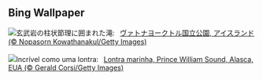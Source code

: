 ## Bing Wallpaper
![](https://www.bing.com/th?id=OHR.SkaftafellWaterfall_JA-JP1502759780_UHD.jpg&w=1000)玄武岩の柱状節理に囲まれた滝:&nbsp;&ensp;[ヴァトナヨークトル国立公園, アイスランド (© Nopasorn Kowathanakul/Getty Images)](https://www.bing.com/th?id=OHR.SkaftafellWaterfall_JA-JP1502759780_UHD.jpg)
<br><br/>
![](https://www.bing.com/th?id=OHR.IcebergOtter_PT-BR0553443956_UHD.jpg&w=1000)Incrível como uma lontra:&nbsp;&ensp;[Lontra marinha, Prince William Sound, Alasca, EUA (© Gerald Corsi/Getty Images)](https://www.bing.com/th?id=OHR.IcebergOtter_PT-BR0553443956_UHD.jpg)
<br><br/>
